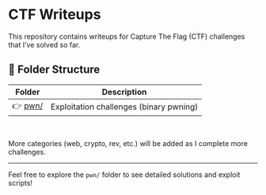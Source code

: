 ﻿# CTF Writeups

This repository contains writeups for Capture The Flag (CTF) challenges that I’ve solved so far.

## 📂 Folder Structure

| Folder           | Description                             |
| ---------------- | --------------------------------------- |
| 👉 [pwn/](./pwn/) | Exploitation challenges (binary pwning) |


<br>

More categories (web, crypto, rev, etc.) will be added as I complete more challenges.

---

Feel free to explore the `pwn/` folder to see detailed solutions and exploit scripts!
